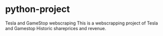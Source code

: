 # python-project
Tesla and GameStop webscraping
This is a webscrapping project of Tesla and Gamestop Historic shareprices and revenue. 
